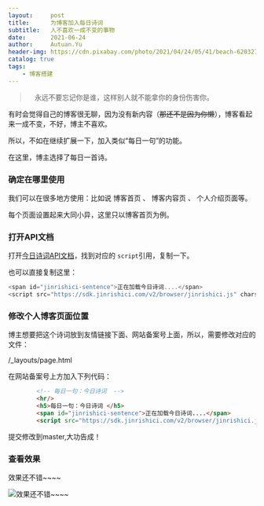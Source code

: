 ```yaml
---
layout:     post
title:      为博客加入每日诗词
subtitle:   人不喜欢一成不变的事物
date:       2021-06-24
author:     Autuan.Yu
header-img: https://cdn.pixabay.com/photo/2021/04/24/05/41/beach-6203278_960_720.jpg
catalog: true
tags:
    - 博客搭建
---
```


> 　永远不要忘记你是谁，这样别人就不能拿你的身份伤害你。 


有时会觉得自己的博客很无聊，因为没有新内容（<del>那还不是因为你懒</del>），博客看起来一成不变，不好，博主不喜欢。  

所以，不如在继续扩展一下，加入类似“每日一句”的功能。  

在这里，博主选择了每日一首诗。  

### 确定在哪里使用  

我们可以在很多地方使用：比如说 博客首页 、 博客内容页 、 个人介绍页面等。  

每个页面设置起来大同小异，这里只以博客首页为例。  


### 打开API文档

打开[今日诗词API文档](https://www.jinrishici.com/doc/)，找到对应的 `script`引用，复制一下。  

也可以直接复制这里：   

```` javascript
<span id="jinrishici-sentence">正在加载今日诗词....</span>
<script src="https://sdk.jinrishici.com/v2/browser/jinrishici.js" charset="utf-8"></script>

````

### 修改个人博客页面位置

博主想要把这个诗词放到友情链接下面、网站备案号上面，所以，需要修改对应的文件：

/_layouts/page.html  

在网站备案号上方加入下列代码：

```` html 
        <!-- 每日一句：今日诗词  -->
		<hr/>
		<h5>每日一句：今日诗词 </h5>
		<span id="jinrishici-sentence">正在加载今日诗词....</span>
        <script src="https://sdk.jinrishici.com/v2/browser/jinrishici.js" charset="utf-8"></script>

````

提交修改到master,大功告成！

### 查看效果

效果还不错~~~~  

![效果还不错~~~~](https://i.loli.net/2021/06/21/mto2KfkHnX7eVvT.png)  

